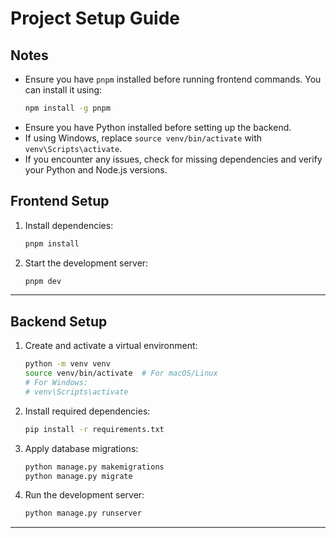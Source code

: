 # Project Setup Guide


## Notes
- Ensure you have `pnpm` installed before running frontend commands. You can install it using:
  ```sh
  npm install -g pnpm
  ```
- Ensure you have Python installed before setting up the backend.
- If using Windows, replace `source venv/bin/activate` with `venv\Scripts\activate`.
- If you encounter any issues, check for missing dependencies and verify your Python and Node.js versions.


## Frontend Setup

1. Install dependencies:
   ```sh
   pnpm install
   ```

2. Start the development server:
   ```sh
   pnpm dev
   ```

---

## Backend Setup

1. Create and activate a virtual environment:
   ```sh
   python -m venv venv
   source venv/bin/activate  # For macOS/Linux
   # For Windows:
   # venv\Scripts\activate
   ```

2. Install required dependencies:
   ```sh
   pip install -r requirements.txt
   ```

3. Apply database migrations:
   ```sh
   python manage.py makemigrations
   python manage.py migrate
   ```

4. Run the development server:
   ```sh
   python manage.py runserver
   ```

---